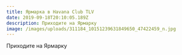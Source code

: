 ```yaml
---
title: Ярмарка в Havana Club TLV
date: 2019-09-18T20:10:05.189Z
description: Приходите на Ярмарку
image: /images/uploads/311184_10151239631849650_47422459_n.jpg
---
```

Приходите на Ярмарку
